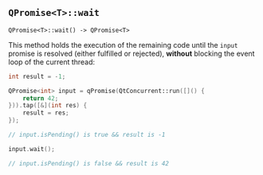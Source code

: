 ## `QPromise<T>::wait`

```
QPromise<T>::wait() -> QPromise<T>
```

This method holds the execution of the remaining code until the `input` promise is resolved (either fulfilled or rejected), **without** blocking the event loop of the current thread:

```cpp
int result = -1;

QPromise<int> input = qPromise(QtConcurrent::run([]() {
    return 42;
})).tap([&](int res) {
    result = res;
});

// input.isPending() is true && result is -1

input.wait();

// input.isPending() is false && result is 42
```
